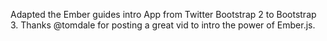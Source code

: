 Adapted the Ember guides intro App from Twitter Bootstrap 2 to Bootstrap 3. Thanks @tomdale for posting a great vid to intro the power of Ember.js.